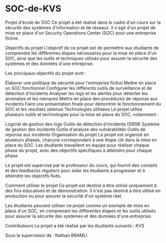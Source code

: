 # SOC-de-KVS
Projet d'école de SOC
Ce projet a été réalisé dans le cadre d'un cours sur la sécurité des systèmes d'information et de réseaux. Il s'agit d'un projet de mise en place d'un Security Operations Center (SOC) pour une entreprise fictive.

Objectifs du projet
L'objectif de ce projet est de permettre aux étudiants de comprendre les différentes étapes nécessaires pour la mise en place d'un SOC, ainsi que les outils et techniques utilisés pour assurer la sécurité des systèmes et des données d'une entreprise.

Les principaux objectifs du projet sont :

Élaborer une politique de sécurité pour l'entreprise fictive
Mettre en place un SOC fonctionnel
Configurer les différents outils de surveillance et de détection d'incidents
Analyser les logs et les alertes pour détecter les anomalies et les menaces
Mettre en place des procédures de réponse aux incidents
Faire une présentation finale pour démontrer le fonctionnement du SOC et les résultats obtenus
Technologies utilisées
Le projet utilise plusieurs outils et technologies pour la mise en place du SOC, notamment :

Logiciel de gestion des logs
Outils de détection d'incidents (SIEM)
Système de gestion des incidents
Outils d'analyse des vulnérabilités
Outils de réponse aux incidents
Organisation du projet
Le projet est organisé en plusieurs phases, chacune correspondant à une étape clé dans la mise en place du SOC. Les étudiants travaillent en équipe pour réaliser chaque phase du projet, avec des objectifs spécifiques à atteindre pour chaque phase.

Le projet est supervisé par le professeur du cours, qui fournit des conseils et des feedbacks réguliers pour aider les étudiants à progresser et à atteindre les objectifs fixés.

Comment utiliser le projet
Ce projet est destiné à être utilisé uniquement à des fins éducatives et de démonstration. Il n'est pas destiné à être utilisé en production ou pour assurer la sécurité d'un système réel.

Les étudiants peuvent utiliser ce projet comme un exemple de mise en place d'un SOC, en comprenant les différentes étapes et les outils utilisés pour assurer la sécurité des systèmes et des données d'une entreprise.

Contributeurs
Le projet a été réalisé par les étudiants suivants :
KVS

Sous la supervision de :
Nathan BRAMLI
